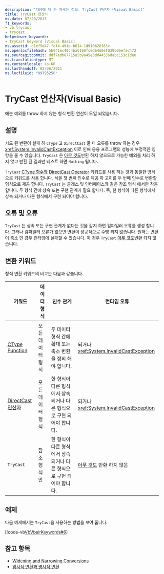 ```yaml
---
description: '다음에 대 한 자세한 정보: TryCast 연산자 (Visual Basic)'
title: TryCast 연산자
ms.date: 07/20/2015
f1_keywords:
- vb.trycast
- trycast
helpviewer_keywords:
- TryCast keyword [Visual Basic]
ms.assetid: d1ef5d47-fef4-491e-b014-1d910628f65c
ms.openlocfilehash: 5b941ec40c4ba0198fced64d0ef039605efad472
ms.sourcegitcommit: ddf7edb67715a5b9a45e3dd44536dabc153c1de0
ms.translationtype: MT
ms.contentlocale: ko-KR
ms.lasthandoff: 02/06/2021
ms.locfileid: "99795250"
---
```

# <a name="trycast-operator-visual-basic"></a>TryCast 연산자(Visual Basic)

에는 예외를 throw 하지 않는 형식 변환 연산이 도입 되었습니다.  
  
## <a name="remarks"></a>설명  

 시도 된 변환이 실패 하 `CType` 고 `DirectCast` 둘 다 오류를 throw 하는 경우 <xref:System.InvalidCastException> 이로 인해 응용 프로그램의 성능에 부정적인 영향을 줄 수 있습니다. `TryCast` 은 [아무 것도](../nothing.md)반환 하지 않으므로 가능한 예외를 처리 하지 않고 반환 된 결과만 테스트 하면 `Nothing` 됩니다.  
  
 `TryCast` [CType 함수와](../functions/ctype-function.md) [DirectCast Operator](directcast-operator.md) 키워드를 사용 하는 것과 동일한 방식으로 키워드를 사용 합니다. 식을 첫 번째 인수로 제공 하 고이를 두 번째 인수로 변환할 형식으로 제공 합니다. `TryCast` 는 클래스 및 인터페이스와 같은 참조 형식 에서만 작동 합니다. 두 형식 간에 상속 또는 구현 관계가 필요 합니다. 즉, 한 형식이 다른 형식에서 상속 되거나 다른 형식에서 구현 되어야 합니다.  
  
## <a name="errors-and-failures"></a>오류 및 오류  

 `TryCast` 는 상속 또는 구현 관계가 없다는 것을 감지 하면 컴파일러 오류를 생성 합니다. 그러나 컴파일러 오류가 없으면 변환이 성공적으로 수행 되지 않습니다. 원하는 변환이 축소 인 경우 런타임에 실패할 수 있습니다. 이 경우 `TryCast` [아무 것도](../nothing.md)반환 되지 않습니다.  
  
## <a name="conversion-keywords"></a>변환 키워드  

 형식 변환 키워드의 비교는 다음과 같습니다.  
  
|키워드|데이터 형식|인수 관계|런타임 오류|  
|---|---|---|---|  
|[CType Function](../functions/ctype-function.md)|모든 데이터 형식|두 데이터 형식 간에 확대 또는 축소 변환을 정의 해야 합니다.|되거나 <xref:System.InvalidCastException>|  
|[DirectCast 연산자](directcast-operator.md)|모든 데이터 형식|한 형식이 다른 형식에서 상속 되거나 다른 형식으로 구현 되어야 합니다.|되거나 <xref:System.InvalidCastException>|  
|`TryCast`|참조 형식만|한 형식이 다른 형식에서 상속 되거나 다른 형식으로 구현 되어야 합니다.|[아무 것도](../nothing.md) 반환 하지 않음|  
  
## <a name="example"></a>예제  

 다음 예제에서는 `TryCast`을 사용하는 방법을 보여 줍니다.  
  
 [!code-vb[VbVbalrKeywords#6](~/samples/snippets/visualbasic/VS_Snippets_VBCSharp/VbVbalrKeywords/VB/Class1.vb#6)]  
  
## <a name="see-also"></a>참고 항목

- [Widening and Narrowing Conversions](../../programming-guide/language-features/data-types/widening-and-narrowing-conversions.md)
- [암시적 변환과 명시적 변환](../../programming-guide/language-features/data-types/implicit-and-explicit-conversions.md)
